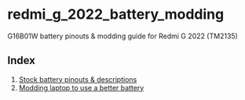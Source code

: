 # redmi_g_2022_battery_modding
 G16B01W battery pinouts & modding guide for Redmi G 2022 (TM2135)

## Index
1. [Stock battery pinouts & descriptions](./Stock%20battery%20pinouts%20&%20descriptions.md)
2. [Modding laptop to use a better battery](./Modding%20laptop%20to%20use%20a%20better%20battery.md)

